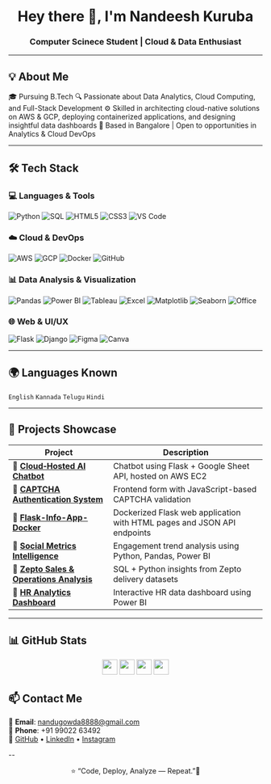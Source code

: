 <h1 align="center">Hey there 👋, I'm Nandeesh Kuruba</h1>
<h3 align="center">Computer Scinece Student | Cloud & Data Enthusiast</h3>

---

## 💡 About Me

🎓 Pursuing B.Tech
🔍 Passionate about Data Analytics, Cloud Computing, and Full-Stack Development
⚙️ Skilled in architecting cloud-native solutions on AWS & GCP, deploying containerized applications, and designing insightful data dashboards 
📍 Based in Bangalore | Open to opportunities in Analytics & Cloud DevOps

---

## 🛠️ Tech Stack

### 💻 Languages & Tools
![Python](https://img.shields.io/badge/Python-3776AB?style=for-the-badge&logo=python&logoColor=white)
![SQL](https://img.shields.io/badge/SQL-336791?style=for-the-badge&logo=postgresql&logoColor=white)
![HTML5](https://img.shields.io/badge/HTML5-E34F26?style=for-the-badge&logo=html5&logoColor=white)
![CSS3](https://img.shields.io/badge/CSS3-1572B6?style=for-the-badge&logo=css3&logoColor=white)
![VS Code](https://img.shields.io/badge/Visual%20Studio%20Code-007ACC?style=for-the-badge&logo=visual-studio-code&logoColor=white)

### ☁️ Cloud & DevOps
![AWS](https://img.shields.io/badge/AWS-FF9900?style=for-the-badge&logo=amazonaws&logoColor=white)
![GCP](https://img.shields.io/badge/GCP-4285F4?style=for-the-badge&logo=googlecloud&logoColor=white)
![Docker](https://img.shields.io/badge/Docker-2496ED?style=for-the-badge&logo=docker&logoColor=white)
![GitHub](https://img.shields.io/badge/GitHub-181717?style=for-the-badge&logo=github&logoColor=white)

### 📊 Data Analysis & Visualization
![Pandas](https://img.shields.io/badge/Pandas-150458?style=for-the-badge&logo=pandas&logoColor=white)
![Power BI](https://img.shields.io/badge/Power%20BI-F2C811?style=for-the-badge&logo=powerbi&logoColor=black)
![Tableau](https://img.shields.io/badge/Tableau-E97627?style=for-the-badge&logo=tableau&logoColor=white)
![Excel](https://img.shields.io/badge/Microsoft%20Excel-217346?style=for-the-badge&logo=microsoft-excel&logoColor=white)
![Matplotlib](https://img.shields.io/badge/Matplotlib-11557C?style=for-the-badge&logo=plotly&logoColor=white)
![Seaborn](https://img.shields.io/badge/Seaborn-0077B6?style=for-the-badge&logoColor=white)
![Office](https://img.shields.io/badge/Microsoft%20Office-D83B01?style=for-the-badge&logo=microsoft-office&logoColor=white)


### 🌐 Web & UI/UX
![Flask](https://img.shields.io/badge/Flask-000000?style=for-the-badge&logo=flask&logoColor=white)
![Django](https://img.shields.io/badge/Django-092E20?style=for-the-badge&logo=django&logoColor=white)
![Figma](https://img.shields.io/badge/Figma-F24E1E?style=for-the-badge&logo=figma&logoColor=white)
![Canva](https://img.shields.io/badge/Canva-00C4CC?style=for-the-badge&logo=canva&logoColor=white)

---

## 🌍 Languages Known

`English` `Kannada` `Telugu` `Hindi`

---

## 🚀 Projects Showcase

| Project | Description |
|--------|-------------|
| 🔗 [**Cloud‑Hosted AI Chatbot**](https://github.com/nandeesh88/Cloud-Sheet-Data-Chatbot) | Chatbot using Flask + Google Sheet API, hosted on AWS EC2 |
| 🔗 [**CAPTCHA Authentication System**](https://github.com/nandeesh88/captcha-authentication-system) | Frontend form with JavaScript-based CAPTCHA validation |
| 🔗 [**Flask-Info-App-Docker**](https://github.com/nandeesh88/Flask-Info-App-Docker) | Dockerized Flask web application with HTML pages and JSON API endpoints |
| 🔗 [**Social Metrics Intelligence**](https://github.com/nandeesh88/social-media-trends-analysis) | Engagement trend analysis using Python, Pandas, Power BI |
| 🔗 [**Zepto Sales & Operations Analysis**](https://github.com/nandeesh88/zepto-data-insights-sql) | SQL + Python insights from Zepto delivery datasets |
| 🔗 [**HR Analytics Dashboard**](https://github.com/nandeesh88/HR-Anlytics-Dashboard) | Interactive HR data dashboard using Power BI |


---

## 📊 GitHub Stats  

<p align="center">
  <img src="https://img.shields.io/badge/GitHub-Profile-blue?style=for-the-badge&logo=github" height="30px"/>
  <img src="https://img.shields.io/badge/Repos-20-green?style=for-the-badge" height="30px"/>
  <img src="https://img.shields.io/badge/Followers-50-orange?style=for-the-badge" height="30px"/>
  <img src="https://img.shields.io/badge/Stars-100-yellow?style=for-the-badge" height="30px"/>
</p>


## 📫 Contact Me

📧 **Email**: [nandugowda8888@gmail.com](mailto:nandugowda8888@gmail.com)  
📱 **Phone**: +91 99022 63492  
🔗 [GitHub](https://github.com/nandeesh88) • [LinkedIn](https://www.linkedin.com/in/kuruba-nandeesh) • [Instagram](https://instagram.com/mr__nandu__gowda)

--

<p align="center">⭐ “Code, Deploy, Analyze — Repeat.”🚀</p>
